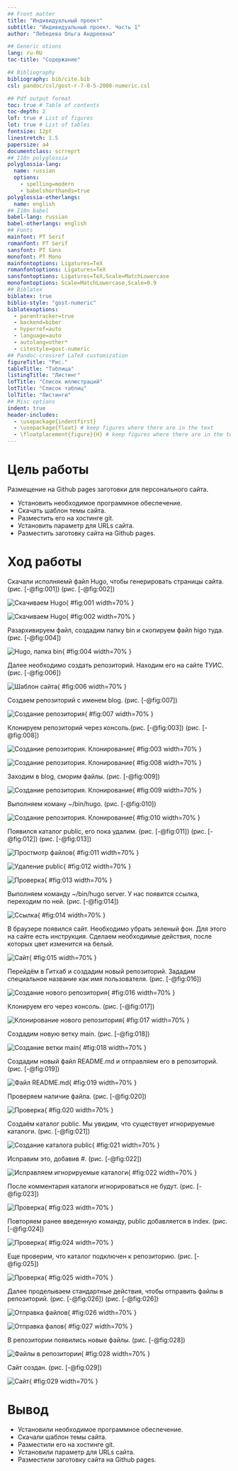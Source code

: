 ```yaml
---
## Front matter
title: "Индивидуальный проект"
subtitle: "Индивидуальный проект. Часть 1"
author: "Лебедева Ольга Андреевна"

## Generic otions
lang: ru-RU
toc-title: "Содержание"

## Bibliography
bibliography: bib/cite.bib
csl: pandoc/csl/gost-r-7-0-5-2008-numeric.csl

## Pdf output format
toc: true # Table of contents
toc-depth: 2
lof: true # List of figures
lot: true # List of tables
fontsize: 12pt
linestretch: 1.5
papersize: a4
documentclass: scrreprt
## I18n polyglossia
polyglossia-lang:
  name: russian
  options:
	- spelling=modern
	- babelshorthands=true
polyglossia-otherlangs:
  name: english
## I18n babel
babel-lang: russian
babel-otherlangs: english
## Fonts
mainfont: PT Serif
romanfont: PT Serif
sansfont: PT Sans
monofont: PT Mono
mainfontoptions: Ligatures=TeX
romanfontoptions: Ligatures=TeX
sansfontoptions: Ligatures=TeX,Scale=MatchLowercase
monofontoptions: Scale=MatchLowercase,Scale=0.9
## Biblatex
biblatex: true
biblio-style: "gost-numeric"
biblatexoptions:
  - parentracker=true
  - backend=biber
  - hyperref=auto
  - language=auto
  - autolang=other*
  - citestyle=gost-numeric
## Pandoc-crossref LaTeX customization
figureTitle: "Рис."
tableTitle: "Таблица"
listingTitle: "Листинг"
lofTitle: "Список иллюстраций"
lotTitle: "Список таблиц"
lolTitle: "Листинги"
## Misc options
indent: true
header-includes:
  - \usepackage{indentfirst}
  - \usepackage{float} # keep figures where there are in the text
  - \floatplacement{figure}{H} # keep figures where there are in the text
---
```

# Цель работы
Размещение на Github pages заготовки для персонального сайта.

- Установить необходимое программное обеспечение.
- Скачать шаблон темы сайта.
- Разместить его на хостинге git.
- Установить параметр для URLs сайта.
- Разместить заготовку сайта на Github pages.

# Ход работы

Скачали исполняемй файл Hugo, чтобы генерировать страницы сайта. (рис. [-@fig:001]) (рис. [-@fig:002])

![Скачиваем Hugo](image/1.png){ #fig:001 width=70% }

![Скачиваем Hugo](image/2.png){ #fig:002 width=70% }

Разархивируем файл, создадим папку bin и скопируем файл higo туда. (рис. [-@fig:004])

![Hugo, папка bin](image/4.png){ #fig:004 width=70% }

Далее необходимо создать репозиторий. Находим его на сайте ТУИС.(рис. [-@fig:006])

![Шаблон сайта](image/6.png){ #fig:006 width=70% }

Создаем репозиторий с именем blog. (рис. [-@fig:007])

![Создание репозитория](image/7.png){ #fig:007 width=70% }

Клонируем репозиторий через консоль.(рис. [-@fig:003]) (рис. [-@fig:008])

![Создание репозитория. Клонирование](image/3.png){ #fig:003 width=70% }

![Создание репозитория. Клонирование](image/8.png){ #fig:008 width=70% }

Заходим в blog, сморим файлы. (рис. [-@fig:009])

![Создание репозитория. Клонирование](image/9.png){ #fig:009 width=70% }

Выполняем коману ~/bin/hugo. (рис. [-@fig:010])

![Создание репозитория. Клонирование](image/10.png){ #fig:010 width=70% }

Появился каталог public, его пока удалим. (рис. [-@fig:011]) (рис. [-@fig:012]) (рис. [-@fig:013])

![Простмотр файлов](image/11.png){ #fig:011 width=70% }

![Удаление public](image/12.png){ #fig:012 width=70% }

![Проверка](image/13.png){ #fig:013 width=70% }

Выполняем команду ~/bin/hugo server. У нас появится ссылка, переходим по ней. (рис. [-@fig:014])

![Ссылка](image/14.png){ #fig:014 width=70% }

В браузере появился сайт. Необходимо убрать зеленый фон. Для этого на сайте есть инструкция. Сделаем необходимые действия, после которых цвет изменится на белый.

![Сайт](image/15.png){ #fig:015 width=70% }

Перейдём в Гитхаб и создадим новый репозиторий. Зададим специальное название как имя пользователя. (рис. [-@fig:016])

![Создание нового репозитория](image/16.png){ #fig:016 width=70% }

Клонируем его через консоль. (рис. [-@fig:017])

![Клонирование нового репозитория](image/17.png){ #fig:017 width=70% }

Создадим новую ветку main. (рис. [-@fig:018])

![Создание ветки main](image/18.png){ #fig:018 width=70% }

Создадим новый файл README.md и отправляем его в репозиторий. (рис. [-@fig:019])

![Файл README.md](image/19.png){ #fig:019 width=70% }

Проверяем наличие файла. (рис. [-@fig:020])

![Проверка](image/20.png){ #fig:020 width=70% }

Создаём каталог public. Мы увидим, что существует игнорируемые каталоги. (рис. [-@fig:021])

![Создание каталога public](image/21.png){ #fig:021 width=70% }

Исправим это, добавив #. (рис. [-@fig:022])

![Исправляем игнорируемые каталоги](image/22.png){ #fig:022 width=70% }

После комментария каталоги игнорироваться не будут. (рис. [-@fig:023])

![Проверка](image/23.png){ #fig:023 width=70% }

Повторяем ранее введенную команду, public добавляется в index.  (рис. [-@fig:024])

![Проверка](image/24.png){ #fig:024 width=70% }

Еще проверим, что каталог подключен к репозиторию. (рис. [-@fig:025])

![Проверка](image/25.png){ #fig:025 width=70% }

Далее проделываем стандартные действия, чтобы отправить файлы в репозиторий. (рис. [-@fig:026]) (рис. [-@fig:026])

![Отправка файлов](image/26.png){ #fig:026 width=70% }

![Отправка фалов](image/27.png){ #fig:027 width=70% }

В репозитории появились новые файлы. (рис. [-@fig:028])

![Файлы в репозитории](image/28.png){ #fig:028 width=70% }

Сайт создан. (рис. [-@fig:029])

![Сайт](image/29.png){ #fig:029 width=70% }

# Вывод
- Установили необходимое программное обеспечение.
- Скачали шаблон темы сайта.
- Разместили его на хостинге git.
- Установили параметр для URLs сайта.
- Разместили заготовку сайта на Github pages.


